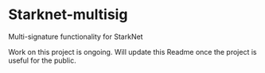 # Starknet-multisig
Multi-signature functionality for StarkNet

Work on this project is ongoing. Will update this Readme once the project is useful for the public.
